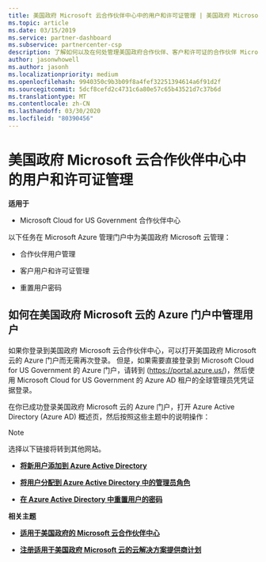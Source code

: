 ```yaml
---
title: 美国政府 Microsoft 云合作伙伴中心中的用户和许可证管理 | 美国政府 Microsoft 云合作伙伴中心
ms.topic: article
ms.date: 03/15/2019
ms.service: partner-dashboard
ms.subservice: partnercenter-csp
description: 了解如何以及在何处管理美国政府合作伙伴、客户和许可证的合作伙伴 Microsoft 云中心，以及密码重置。
author: jasonwhowell
ms.author: jasonh
ms.localizationpriority: medium
ms.openlocfilehash: 9940350c9b3b09f8a4fef32251394614a6f91d2f
ms.sourcegitcommit: 5dcf8cefd2c4731c6a80e57c65b43521d7c37b6d
ms.translationtype: MT
ms.contentlocale: zh-CN
ms.lasthandoff: 03/30/2020
ms.locfileid: "80390456"
---
```

# <a name="user-and-license-management-in-partner-center-for-microsoft-cloud-for-us-government"></a>美国政府 Microsoft 云合作伙伴中心中的用户和许可证管理

**适用于**

-  Microsoft Cloud for US Government 合作伙伴中心

以下任务在 Microsoft Azure 管理门户中为美国政府 Microsoft 云管理：

- 合作伙伴用户管理

- 客户用户和许可证管理

- 重置用户密码


## <a name="how-to-manage-users-in-the-azure-portal-for-microsoft-cloud-for-us-government"></a>如何在美国政府 Microsoft 云的 Azure 门户中管理用户

如果你登录到美国政府 Microsoft 云合作伙伴中心，可以打开美国政府 Microsoft 云的 Azure 门户而无需再次登录。 但是，如果需要直接登录到 Microsoft Cloud for US Government 的 Azure 门户，请转到 (https://portal.azure.us/)，然后使用 Microsoft Cloud for US Government 的 Azure AD 租户的全球管理员凭凭证据登录。

在你已成功登录美国政府 Microsoft 云的 Azure 门户，打开 Azure Active Directory (Azure AD) 概述页，然后按照这些主题中的说明操作：

> [!NOTE]  
> 选择以下链接将转到其他网站。 

-  [**将新用户添加到 Azure Active Directory**](https://docs.microsoft.com/azure/active-directory/active-directory-users-create-azure-portal)

-  [**将用户分配到 Azure Active Directory 中的管理员角色**](https://docs.microsoft.com/azure/active-directory/active-directory-users-assign-role-azure-portal)

-  [**在 Azure Active Directory 中重置用户的密码**](https://docs.microsoft.com/azure/active-directory/active-directory-users-reset-password-azure-portal)

**相关主题**

-  [**适用于美国政府的 Microsoft 云合作伙伴中心**](partner-center-for-microsoft-us-govt-cloud.md)

-  [**注册适用于美国政府 Microsoft 云的云解决方案提供商计划**](enroll-in-csp-for-microsoft-us-govt-cloud.md)
